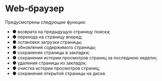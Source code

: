 # Web-браузер

Предусмотрены следующие функции:

- ● возврата на предыдущую страницу поиска;
- ● перехода на страницу вперед;
- ● остановки загрузки страницы;
- ● обновления содержимого страницы;
- ● сохранения страницы в закладки;
- ● сохранения истории просмотров страниц за последнюю неделю;
- ● удаления страницы из закладок;
- ● очистка истории просмотров страниц;
- ● сохранения открытой страницы на диске.

